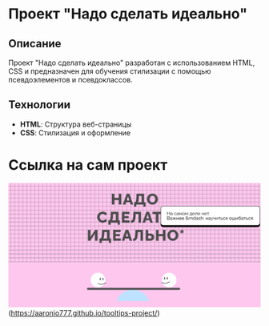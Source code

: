 # Проект "Надо сделать идеально"
## Описание

Проект "Надо сделать идеально" разработан с использованием HTML, CSS и предназначен для обучения стилизации с помощью псевдоэлементов и псевдоклассов.

## Технологии

- **HTML**: Структура веб-страницы
- **CSS**: Стилизация и оформление

# Ссылка на сам проект 
![Превью](./images/for%20project-tooltips.png)
(https://aaronio777.github.io/tooltips-project/)
